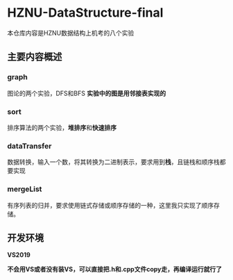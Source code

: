 # HZNU-DataStructure-final

本仓库内容是HZNU数据结构上机考的八个实验

## 主要内容概述

### graph

图论的两个实验，DFS和BFS
**实验中的图是用邻接表实现的**

### sort

排序算法的两个实验，**堆排序**和**快速排序**

### dataTransfer

数据转换，输入一个数，将其转换为二进制表示，要求用到**栈**，且链栈和顺序栈都要实现

### mergeList

有序列表的归并，要求使用链式存储或顺序存储的一种，这里我只实现了顺序存储。



## 开发环境

**VS2019**

**不会用VS或者没有装VS，可以直接把.h和.cpp文件copy走，再编译运行就行了**
